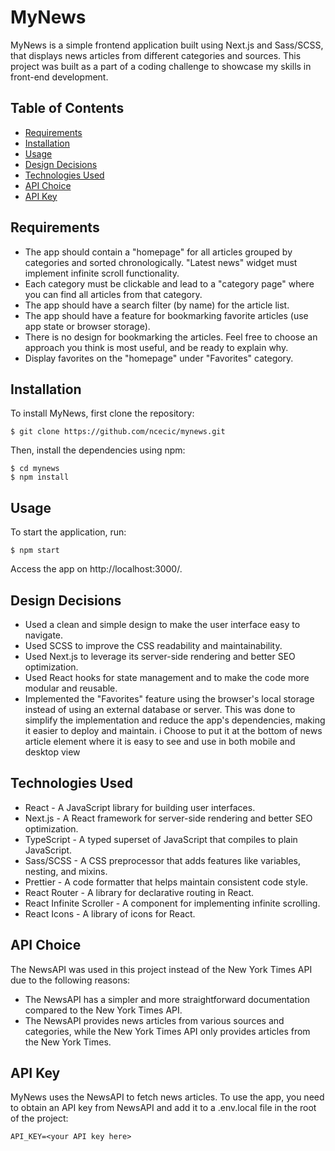 # MyNews

MyNews is a simple frontend application built using Next.js and Sass/SCSS, that displays news articles from different categories and sources. This project was built as a part of a coding challenge to showcase my skills in front-end development.

## Table of Contents
- [Requirements](#requirements)
- [Installation](#installation)
- [Usage](#usage)
- [Design Decisions](#design-decisions)
- [Technologies Used](#technologies-used)
- [API Choice](#api-choice)
- [API Key](#api-key)

## Requirements
- The app should contain a "homepage" for all articles grouped by categories and sorted chronologically.
"Latest news" widget must implement infinite scroll functionality.
- Each category must be clickable and lead to a "category page" where you can find all articles from that category.
- The app should have a search filter (by name) for the article list.
- The app should have a feature for bookmarking favorite articles (use app state or browser storage).
- There is no design for bookmarking the articles. Feel free to choose an approach you think is most useful, and be ready to explain why.
- Display favorites on the "homepage" under "Favorites" category.

## Installation
To install MyNews, first clone the repository:
```
$ git clone https://github.com/ncecic/mynews.git
```
Then, install the dependencies using npm:
```
$ cd mynews
$ npm install
```

## Usage
To start the application, run:
```
$ npm start
```
Access the app on http://localhost:3000/.

## Design Decisions
- Used a clean and simple design to make the user interface easy to navigate.
- Used SCSS to improve the CSS readability and maintainability.
- Used Next.js to leverage its server-side rendering and better SEO optimization.
- Used React hooks for state management and to make the code more modular and reusable.
- Implemented the "Favorites" feature using the browser's local storage instead of using an external database or server. This was done to simplify the implementation and reduce the app's dependencies, making it easier to deploy and maintain. i Choose to put it at the bottom of news article element where it is easy to see and use in both mobile and desktop view

## Technologies Used
- React - A JavaScript library for building user interfaces.
- Next.js - A React framework for server-side rendering and better SEO optimization.
- TypeScript - A typed superset of JavaScript that compiles to plain JavaScript.
- Sass/SCSS - A CSS preprocessor that adds features like variables, nesting, and mixins.
- Prettier - A code formatter that helps maintain consistent code style.
- React Router - A library for declarative routing in React.
- React Infinite Scroller - A component for implementing infinite scrolling.
- React Icons - A library of icons for React.

## API Choice
The NewsAPI was used in this project instead of the New York Times API due to the following reasons:
- The NewsAPI has a simpler and more straightforward documentation compared to the New York Times API.
- The NewsAPI provides news articles from various sources and categories, while the New York Times API only provides articles from the New York Times.

## API Key
MyNews uses the NewsAPI to fetch news articles. To use the app, you need to obtain an API key from NewsAPI and add it to a .env.local file in the root of the project:
```
API_KEY=<your API key here>
```